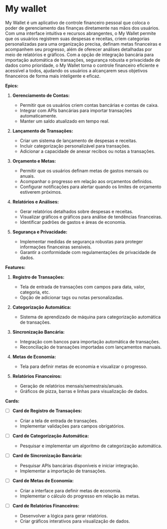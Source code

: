 # My wallet
My Wallet é um aplicativo de controle financeiro pessoal que coloca o poder de gerenciamento das finanças diretamente nas mãos dos usuários. Com uma interface intuitiva e recursos abrangentes, o My Wallet permite que os usuários registrem suas despesas e receitas, criem categorias personalizadas para uma organização precisa, definam metas financeiras e acompanhem seu progresso, além de oferecer análises detalhadas por meio de relatórios e gráficos. Com a opção de integração bancária para importação automática de transações, segurança robusta e privacidade de dados como prioridade, o My Wallet torna o controle financeiro eficiente e acessível a todos, ajudando os usuários a alcançarem seus objetivos financeiros de forma mais inteligente e eficaz.

**Epics:**

1. **Gerenciamento de Contas:**
   - Permitir que os usuários criem contas bancárias e contas de caixa.
   - Integrar com APIs bancárias para importar transações automaticamente.
   - Manter um saldo atualizado em tempo real.

2. **Lançamento de Transações:**
   - Criar um sistema de lançamento de despesas e receitas.
   - Incluir categorização personalizável para transações.
   - Adicionar a capacidade de anexar recibos ou notas a transações.

3. **Orçamento e Metas:**
   - Permitir que os usuários definam metas de gastos mensais ou anuais.
   - Acompanhar o progresso em relação aos orçamentos definidos.
   - Configurar notificações para alertar quando os limites de orçamento estiverem próximos.

4. **Relatórios e Análises:**
   - Gerar relatórios detalhados sobre despesas e receitas.
   - Visualizar gráficos e gráficos para análise de tendências financeiras.
   - Identificar padrões de gastos e áreas de economia.

5. **Segurança e Privacidade:**
   - Implementar medidas de segurança robustas para proteger informações financeiras sensíveis.
   - Garantir a conformidade com regulamentações de privacidade de dados.

**Features:**

1. **Registro de Transações:**
   - Tela de entrada de transações com campos para data, valor, categoria, etc.
   - Opção de adicionar tags ou notas personalizadas.

2. **Categorização Automática:**
   - Sistema de aprendizado de máquina para categorização automática de transações.

3. **Sincronização Bancária:**
   - Integração com bancos para importação automática de transações.
   - Reconciliação de transações importadas com lançamentos manuais.

4. **Metas de Economia:**
   - Tela para definir metas de economia e visualizar o progresso.

5. **Relatórios Financeiros:**
   - Geração de relatórios mensais/semestrais/anuais.
   - Gráficos de pizza, barras e linhas para visualização de dados.

**Cards:**

- [ ] **Card de Registro de Transações:**
   - Criar a tela de entrada de transações.
   - Implementar validações para campos obrigatórios.

- [ ] **Card de Categorização Automática:**
   - Pesquisar e implementar um algoritmo de categorização automática.

- [ ] **Card de Sincronização Bancária:**
   - Pesquisar APIs bancárias disponíveis e iniciar integração.
   - Implementar a importação de transações.

- [ ] **Card de Metas de Economia:**
   - Criar a interface para definir metas de economia.
   - Implementar o cálculo do progresso em relação às metas.

- [ ] **Card de Relatórios Financeiros:**
   - Desenvolver a lógica para gerar relatórios.
   - Criar gráficos interativos para visualização de dados.
